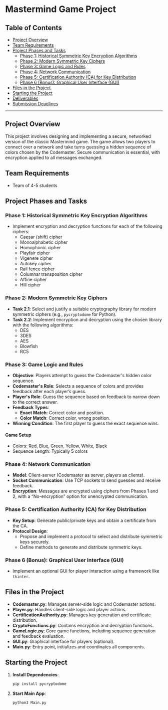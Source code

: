# Mastermind Game Project


## Table of Contents
- [Project Overview](#project-overview)
- [Team Requirements](#team-requirements)
- [Project Phases and Tasks](#project-phases-and-tasks)
  - [Phase 1: Historical Symmetric Key Encryption Algorithms](#phase-1-historical-symmetric-key-encryption-algorithms)
  - [Phase 2: Modern Symmetric Key Ciphers](#phase-2-modern-symmetric-key-ciphers)
  - [Phase 3: Game Logic and Rules](#phase-3-game-logic-and-rules)
  - [Phase 4: Network Communication](#phase-4-network-communication)
  - [Phase 5: Certification Authority (CA) for Key Distribution](#phase-5-certification-authority-ca-for-key-distribution)
  - [Phase 6 (Bonus): Graphical User Interface (GUI)](#phase-6-bonus-graphical-user-interface-gui)
- [Files in the Project](#files-in-the-project)
- [Starting the Project](#starting-the-project)
- [Deliverables](#deliverables)
- [Submission Deadlines](#submission-deadlines)

---

## Project Overview

This project involves designing and implementing a secure, networked version of the classic Mastermind game. The game allows two players to connect over a network and take turns guessing a hidden sequence of colors chosen by the Codemaster. Secure communication is essential, with encryption applied to all messages exchanged.

## Team Requirements
- Team of 4-5 students

## Project Phases and Tasks

### Phase 1: Historical Symmetric Key Encryption Algorithms
- Implement encryption and decryption functions for each of the following ciphers:
  - Caesar (shift) cipher
  - Monoalphabetic cipher
  - Homophonic cipher
  - Playfair cipher
  - Vigenere cipher
  - Autokey cipher
  - Rail fence cipher
  - Columnar transposition cipher
  - Affine cipher
  - Hill cipher

### Phase 2: Modern Symmetric Key Ciphers
- **Task 2.1**: Select and justify a suitable cryptography library for modern symmetric ciphers (e.g., `pycryptodome` for Python).
- **Task 2.2**: Implement encryption and decryption using the chosen library with the following algorithms:
  - DES
  - 3DES
  - AES
  - Blowfish
  - RC5

### Phase 3: Game Logic and Rules
- **Objective**: Players attempt to guess the Codemaster's hidden color sequence.
- **Codemaster's Role**: Selects a sequence of colors and provides feedback after each player’s guess.
- **Player's Role**: Guess the sequence based on feedback to narrow down to the correct answer.
- **Feedback Types**:
  - **Exact Match**: Correct color and position.
  - **Color Match**: Correct color, wrong position.
- **Winning Condition**: The first player to guess the exact sequence wins.

#### Game Setup
- Colors: Red, Blue, Green, Yellow, White, Black
- Sequence Length: Typically 5 colors

### Phase 4: Network Communication
- **Model**: Client-server (Codemaster as server, players as clients).
- **Socket Communication**: Use TCP sockets to send guesses and receive feedback.
- **Encryption**: Messages are encrypted using ciphers from Phases 1 and 2, with a “No-encryption” option for unencrypted communication.

### Phase 5: Certification Authority (CA) for Key Distribution
- **Key Setup**: Generate public/private keys and obtain a certificate from the CA.
- **Protocol Design**:
  - Propose and implement a protocol to select and distribute symmetric keys securely.
  - Define methods to generate and distribute symmetric keys.

### Phase 6 (Bonus): Graphical User Interface (GUI)
- Implement an optional GUI for player interaction using a framework like `tkinter`.

## Files in the Project

- **Codemaster.py**: Manages server-side logic and Codemaster actions.
- **Player.py**: Handles client-side logic and player actions.
- **CertificationAuthority.py**: Manages key generation and certificate distribution.
- **CryptoFunctions.py**: Contains encryption and decryption functions.
- **GameLogic.py**: Core game functions, including sequence generation and feedback evaluation.
- **GUI.py**: Graphical interface for players (optional).
- **Main.py**: Entry point, initializes and coordinates all components.

## Starting the Project

1. **Install Dependencies**:
   ```bash
   pip install pycryptodome
   ```
2. **Start Main App**:
   ```bash
   python3 Main.py
   ```
